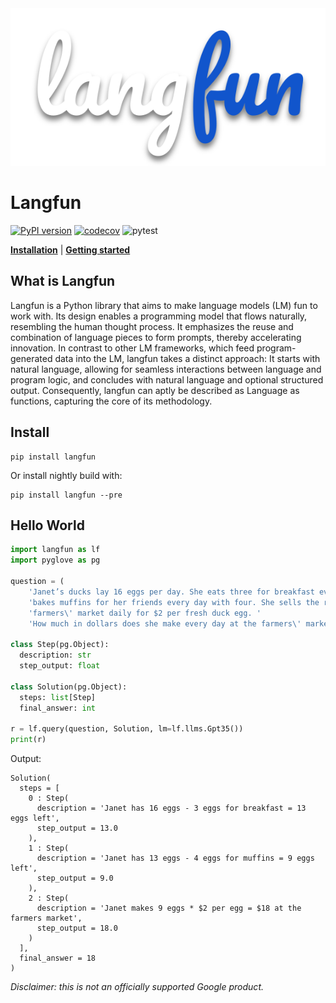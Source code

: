 <div align="center">
<img src="https://raw.githubusercontent.com/google/langfun/main/docs/_static/logo.svg" width="520px" alt="logo"></img>
</div>

# Langfun

[![PyPI version](https://badge.fury.io/py/langfun.svg)](https://badge.fury.io/py/langfun)
[![codecov](https://codecov.io/gh/google/langfun/branch/main/graph/badge.svg)](https://codecov.io/gh/google/langfun)
![pytest](https://github.com/google/langfun/actions/workflows/ci.yaml/badge.svg)

[**Installation**](#install) | [**Getting started**](#hello-world)

## What is Langfun

Langfun is a Python library that aims to make language models (LM) fun
to work with. Its design enables a programming model that flows naturally,
resembling the human thought process. It emphasizes the reuse and combination of
language pieces to form prompts, thereby accelerating innovation. In contrast to
other LM frameworks, which feed program-generated data into the LM, langfun
takes a distinct approach: It starts with natural language, allowing for
seamless interactions between language and program logic, and concludes with
natural language and optional structured output. Consequently, langfun can
aptly be described as Language as functions, capturing the core of its
methodology.

## Install

```
pip install langfun
```

Or install nightly build with:

```
pip install langfun --pre
```

## Hello World

```python
import langfun as lf
import pyglove as pg

question = (
    'Janet’s ducks lay 16 eggs per day. She eats three for breakfast every morning and '
    'bakes muffins for her friends every day with four. She sells the remainder at the '
    'farmers\' market daily for $2 per fresh duck egg. '
    'How much in dollars does she make every day at the farmers\' market?')

class Step(pg.Object):
  description: str
  step_output: float

class Solution(pg.Object):
  steps: list[Step]
  final_answer: int

r = lf.query(question, Solution, lm=lf.llms.Gpt35())
print(r)
```
Output:
```
Solution(
  steps = [
    0 : Step(
      description = 'Janet has 16 eggs - 3 eggs for breakfast = 13 eggs left',
      step_output = 13.0
    ),
    1 : Step(
      description = 'Janet has 13 eggs - 4 eggs for muffins = 9 eggs left',
      step_output = 9.0
    ),
    2 : Step(
      description = 'Janet makes 9 eggs * $2 per egg = $18 at the farmers market',
      step_output = 18.0
    )
  ],
  final_answer = 18
)
```

*Disclaimer: this is not an officially supported Google product.*
